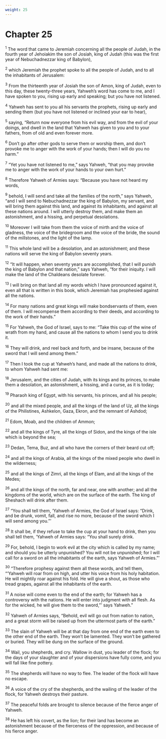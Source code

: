 ```yaml
---
weight: 25
---
```


# Chapter 25

<sup>1</sup> The word that came to Jeremiah concerning all the people of Judah, in the fourth year of Jehoiakim the son of Josiah, king of Judah (this was the first year of Nebuchadnezzar king of Babylon), 

<sup>2</sup> which Jeremiah the prophet spoke to all the people of Judah, and to all the inhabitants of Jerusalem: 

<sup>3</sup> From the thirteenth year of Josiah the son of Amon, king of Judah, even to this day, these twenty-three years, Yahweh’s word has come to me, and I have spoken to you, rising up early and speaking; but you have not listened. 

<sup>4</sup> Yahweh has sent to you all his servants the prophets, rising up early and sending them (but you have not listened or inclined your ear to hear), 

<sup>5</sup> saying, “Return now everyone from his evil way, and from the evil of your doings, and dwell in the land that Yahweh has given to you and to your fathers, from of old and even forever more. 

<sup>6</sup> Don’t go after other gods to serve them or worship them, and don’t provoke me to anger with the work of your hands; then I will do you no harm.” 

<sup>7</sup> “Yet you have not listened to me,” says Yahweh, “that you may provoke me to anger with the work of your hands to your own hurt.” 

<sup>8</sup> Therefore Yahweh of Armies says: “Because you have not heard my words, 

<sup>9</sup> behold, I will send and take all the families of the north,” says Yahweh, “and I will send to Nebuchadnezzar the king of Babylon, my servant, and will bring them against this land, and against its inhabitants, and against all these nations around. I will utterly destroy them, and make them an astonishment, and a hissing, and perpetual desolations. 

<sup>10</sup> Moreover I will take from them the voice of mirth and the voice of gladness, the voice of the bridegroom and the voice of the bride, the sound of the millstones, and the light of the lamp. 

<sup>11</sup> This whole land will be a desolation, and an astonishment; and these nations will serve the king of Babylon seventy years. 

<sup>12</sup> “It will happen, when seventy years are accomplished, that I will punish the king of Babylon and that nation,” says Yahweh, “for their iniquity. I will make the land of the Chaldeans desolate forever. 

<sup>13</sup> I will bring on that land all my words which I have pronounced against it, even all that is written in this book, which Jeremiah has prophesied against all the nations. 

<sup>14</sup> For many nations and great kings will make bondservants of them, even of them. I will recompense them according to their deeds, and according to the work of their hands.” 

<sup>15</sup> For Yahweh, the God of Israel, says to me: “Take this cup of the wine of wrath from my hand, and cause all the nations to whom I send you to drink it. 

<sup>16</sup> They will drink, and reel back and forth, and be insane, because of the sword that I will send among them.” 

<sup>17</sup> Then I took the cup at Yahweh’s hand, and made all the nations to drink, to whom Yahweh had sent me: 

<sup>18</sup> Jerusalem, and the cities of Judah, with its kings and its princes, to make them a desolation, an astonishment, a hissing, and a curse, as it is today; 

<sup>19</sup> Pharaoh king of Egypt, with his servants, his princes, and all his people; 

<sup>20</sup> and all the mixed people, and all the kings of the land of Uz, all the kings of the Philistines, Ashkelon, Gaza, Ekron, and the remnant of Ashdod; 

<sup>21</sup> Edom, Moab, and the children of Ammon; 

<sup>22</sup> and all the kings of Tyre, all the kings of Sidon, and the kings of the isle which is beyond the sea; 

<sup>23</sup> Dedan, Tema, Buz, and all who have the corners of their beard cut off; 

<sup>24</sup> and all the kings of Arabia, all the kings of the mixed people who dwell in the wilderness; 

<sup>25</sup> and all the kings of Zimri, all the kings of Elam, and all the kings of the Medes; 

<sup>26</sup> and all the kings of the north, far and near, one with another; and all the kingdoms of the world, which are on the surface of the earth. The king of Sheshach will drink after them. 

<sup>27</sup> “You shall tell them, ‘Yahweh of Armies, the God of Israel says: “Drink, and be drunk, vomit, fall, and rise no more, because of the sword which I will send among you.”’ 

<sup>28</sup> It shall be, if they refuse to take the cup at your hand to drink, then you shall tell them, ‘Yahweh of Armies says: “You shall surely drink. 

<sup>29</sup> For, behold, I begin to work evil at the city which is called by my name; and should you be utterly unpunished? You will not be unpunished; for I will call for a sword on all the inhabitants of the earth, says Yahweh of Armies.”’ 

<sup>30</sup> “Therefore prophesy against them all these words, and tell them, “‘Yahweh will roar from on high, and utter his voice from his holy habitation. He will mightily roar against his fold. He will give a shout, as those who tread grapes, against all the inhabitants of the earth. 

<sup>31</sup> A noise will come even to the end of the earth; for Yahweh has a controversy with the nations. He will enter into judgment with all flesh. As for the wicked, he will give them to the sword,”’ says Yahweh.” 

<sup>32</sup> Yahweh of Armies says, “Behold, evil will go out from nation to nation, and a great storm will be raised up from the uttermost parts of the earth.” 

<sup>33</sup> The slain of Yahweh will be at that day from one end of the earth even to the other end of the earth. They won’t be lamented. They won’t be gathered or buried. They will be dung on the surface of the ground. 

<sup>34</sup> Wail, you shepherds, and cry. Wallow in dust, you leader of the flock; for the days of your slaughter and of your dispersions have fully come, and you will fall like fine pottery. 

<sup>35</sup> The shepherds will have no way to flee. The leader of the flock will have no escape. 

<sup>36</sup> A voice of the cry of the shepherds, and the wailing of the leader of the flock, for Yahweh destroys their pasture. 

<sup>37</sup> The peaceful folds are brought to silence because of the fierce anger of Yahweh. 

<sup>38</sup> He has left his covert, as the lion; for their land has become an astonishment because of the fierceness of the oppression, and because of his fierce anger. 


